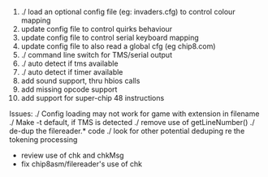 1. ./ load an optional config file (eg: invaders.cfg) to control colour mapping
2. update config file to control quirks behaviour
3. update config file to control serial keyboard mapping
4. update config file to also read a global cfg (eg chip8.com)
5. ./ command line switch for TMS/serial output
6. ./ auto detect if tms available
7. ./ auto detect if timer available
8. add sound support, thru hbios calls
9. add missing opcode support
10. add support for super-chip 48 instructions


Issues:
  ./ Config loading may not work for game with extension in filename
  ./ Make -t default, if TMS is detected
  ./ remove use of getLineNumber()
  ./ de-dup the filereader.* code
  ./ look for other potential deduping re the tokening processing
  * review use of chk and chkMsg
  * fix chip8asm/filereader's use of chk
